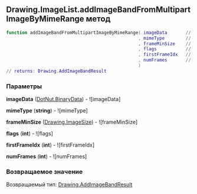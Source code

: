 ## Drawing.ImageList.addImageBandFromMultipartImageByMimeRange метод


```lua
function addImageBandFromMultipartImageByMimeRange( imageData       // DotNut.BinaryData
                                                  , mimeType        // string
                                                  , frameMinSize    // Drawing.ImageSize
                                                  , flags           // int
                                                  , firstFrameIdx   // int
                                                  , numFrames       // int
                                                  )
// returns: Drawing.AddImageBandResult
```


### Параметры

**imageData** ([DotNut.BinaryData](../../DotNut/BinaryData.md)) - ![imageData]

**mimeType** (**string**) - ![mimeType]

**frameMinSize** ([Drawing.ImageSize](../../Drawing/ImageSize.md)) - ![frameMinSize]

**flags** (**int**) - ![flags]

**firstFrameIdx** (**int**) - ![firstFrameIdx]

**numFrames** (**int**) - ![numFrames]

### Возвращаемое значение

Возвращаемый тип: [Drawing.AddImageBandResult](../../Drawing/AddImageBandResult.md)

